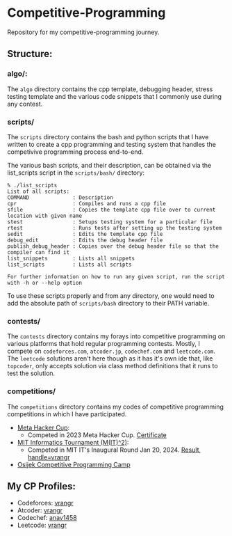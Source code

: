 # Competitive-Programming

Repository for my competitive-programming journey.

## Structure:

### algo/:
The ```algo``` directory contains the cpp template, debugging header, stress testing template and the various code snippets that I commonly use during any contest.

### scripts/
The ```scripts``` directory contains the bash and python scripts that I have written to create a cpp programming and testing system that handles the competivive programming process end-to-end.

The various bash scripts, and their description, can be obtained via the list_scripts script in the ```scripts/bash/``` directory:

```
% ./list_scripts
List of all scripts:
COMMAND              : Description
cpr                  : Compiles and runs a cpp file
sfile                : Copies the template cpp file over to current location with given name
stest                : Setups testing system for a particular file
rtest                : Runs tests after setting up the testing system
sedit                : Edits the template cpp file
debug_edit           : Edits the debug header file
publish_debug_header : Copies over the debug header file so that the compiler can find it
list_snippets        : Lists all snippets
list_scripts         : Lists all scripts

For further information on how to run any given script, run the script with -h or --help option
```

To use these scripts properly and from any directory, one would need to add the absolute path of ```scripts/bash``` directory to their PATH variable.

### contests/
The ```contests``` directory contains my forays into competitive programming on various platforms that hold regular programming contests. Mostly, I compete on ```codeforces.com```, ```atcoder.jp```, ```codechef.com``` and ```leetcode.com```. The ```leetcode``` solutions aren't here though as it has it's own ide that, like ```topcoder```, only accepts solution via class method definitions that it runs to test the solution.


### competitions/
The ```competitions``` directory contains my codes of competitive programming competitions in which I have participated.

* [Meta Hacker Cup](https://www.facebook.com/codingcompetitions/hacker-cup):
    * Competed in 2023 Meta Hacker Cup. [Certificate](https://www.facebook.com/codingcompetitions/hacker-cup/2023/certificate/292420118561533)
* [MIT Informatics Tournament (M(IT)^2)](https://mitit.org):
    * Competed in MIT IT's Inaugural Round Jan 20, 2024. [Result, handle=vrangr](https://mitit.org/Contest/ViewScoreboard/beginner-2024)
* [Osijek Competitive Programming Camp](https://ocpc.mathos.unios.hr/)

## My CP Profiles:

* Codeforces: [vrangr](https://codeforces.com/profile/vrangr)
* Atcoder: [vrangr](https://atcoder.jp/users/vrangr)
* Codechef: [anav1458](https://www.codechef.com/users/vrangr1)
* Leetcode: [vrangr](https://leetcode.com/vrangr)